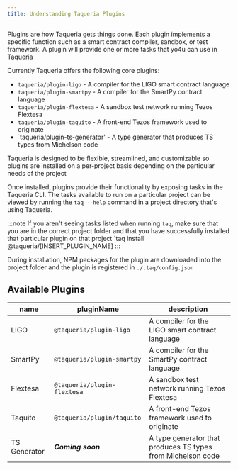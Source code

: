 ```yaml
---
title: Understanding Taqueria Plugins
---
```


Plugins are how Taqueria gets things done. Each plugin implements a specific function such as a smart contract compiler, sandbox, or test framework. A plugin will provide one or more tasks that yo4u can use in Taqueria

Currently Taqueria offers the following core plugins:
- `taqueria/plugin-ligo` - A compiler for the LIGO smart contract language
- `taqueria/plugin-smartpy` - A compiler for the SmartPy contract language
- `taqueria/plugin-flextesa` - A sandbox test network running Tezos Flextesa 
- `taqueria/plugin-taquito` - A front-end Tezos framework used to originate
- `taqueria/plugin-ts-generator' - A type generator that produces TS types from Michelson code

Taqueria is designed to be flexible, streamlined, and customizable so plugins are installed on a per-project basis depending on the particular needs of the project

Once installed, plugins provide their functionality by exposing tasks in the Taqueria CLI. The tasks available to run on a particular project can be viewed by running the `taq --help` command in a project directory that's using Taqueria. 

:::note
If you aren't seeing tasks listed when running `taq`, make sure that you are in the correct project folder and that you have successfully installed that particular plugin on that project `taq install @taqueria/[INSERT_PLUGIN_NAME]
:::

During installation, NPM packages for the plugin are downloaded into the project folder and the plugin is registered in `./.taq/config.json`



## Available Plugins

| name         |  pluginName                  |  description                                                |
|--------------|------------------------------|-------------------------------------------------------------|
| LIGO         | `@taqueria/plugin-ligo`      | A compiler for the LIGO smart contract language             |
| SmartPy      | `@taqueria/plugin-smartpy`   | A compiler for the SmartPy contract language                |
| Flextesa     | `@taqueria/plugin-flextesa`  | A sandbox test network running Tezos Flextesa               | 
| Taquito      | `@taqueria/plugin/taquito`   | A front-end Tezos framework used to originate               |
| TS Generator | ***Coming soon***            | A type generator that produces TS types from Michelson code |